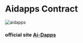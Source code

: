 # Aidapps Contract

![aidapps](https://static.wixstatic.com/media/07a618_722531cd89074f9ea56388d10767b912~mv2.jpg/v1/crop/x_28,y_28,w_574,h_577/fill/w_62,h_62,al_c,q_80,usm_0.66_1.00_0.01/20200505_163130.webp)

### official site [Ai-Dapps](https://www.aicon.online/)


